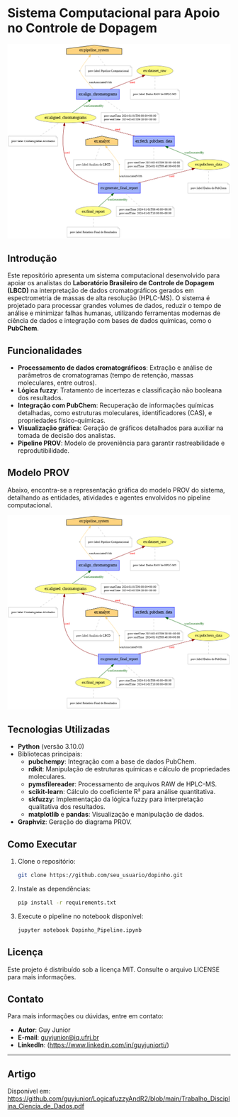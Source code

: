 # Sistema Computacional para Apoio no Controle de Dopagem

![Modelo PROV](PROV.png)

## Introdução  
Este repositório apresenta um sistema computacional desenvolvido para apoiar os analistas do **Laboratório Brasileiro de Controle de Dopagem (LBCD)** na interpretação de dados cromatográficos gerados em espectrometria de massas de alta resolução (HPLC-MS). O sistema é projetado para processar grandes volumes de dados, reduzir o tempo de análise e minimizar falhas humanas, utilizando ferramentas modernas de ciência de dados e integração com bases de dados químicas, como o **PubChem**.

## Funcionalidades
- **Processamento de dados cromatográficos**: Extração e análise de parâmetros de cromatogramas (tempo de retenção, massas moleculares, entre outros).  
- **Lógica fuzzy**: Tratamento de incertezas e classificação não booleana dos resultados.  
- **Integração com PubChem**: Recuperação de informações químicas detalhadas, como estruturas moleculares, identificadores (CAS), e propriedades físico-químicas.  
- **Visualização gráfica**: Geração de gráficos detalhados para auxiliar na tomada de decisão dos analistas.  
- **Pipeline PROV**: Modelo de proveniência para garantir rastreabilidade e reprodutibilidade.

## Modelo PROV
Abaixo, encontra-se a representação gráfica do modelo PROV do sistema, detalhando as entidades, atividades e agentes envolvidos no pipeline computacional.

![Modelo PROV](PROV.png)

## Tecnologias Utilizadas
- **Python** (versão 3.10.0)
- Bibliotecas principais:
  - **pubchempy**: Integração com a base de dados PubChem.
  - **rdkit**: Manipulação de estruturas químicas e cálculo de propriedades moleculares.
  - **pymsfilereader**: Processamento de arquivos RAW de HPLC-MS.
  - **scikit-learn**: Cálculo do coeficiente R² para análise quantitativa.
  - **skfuzzy**: Implementação da lógica fuzzy para interpretação qualitativa dos resultados.
  - **matplotlib** e **pandas**: Visualização e manipulação de dados.
- **Graphviz**: Geração do diagrama PROV.

## Como Executar
1. Clone o repositório:
   ```bash
   git clone https://github.com/seu_usuario/dopinho.git
   ```
2. Instale as dependências:
   ```bash
   pip install -r requirements.txt
   ```
3. Execute o pipeline no notebook disponível:
   ```bash
   jupyter notebook Dopinho_Pipeline.ipynb
   ```

## Licença
Este projeto é distribuído sob a licença MIT. Consulte o arquivo LICENSE para mais informações.

## Contato
Para mais informações ou dúvidas, entre em contato:  
- **Autor**: Guy Junior  
- **E-mail**: guyjunior@iq.ufrj.br 
- **LinkedIn**: (https://www.linkedin.com/in/guyjuniorti/)

---

## Artigo
Disponível em: https://github.com/guyjunior/LogicafuzzyAndR2/blob/main/Trabalho_Disciplina_Ciencia_de_Dados.pdf
